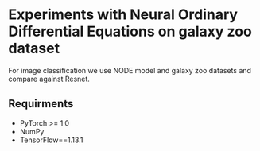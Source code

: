 # Experiments with Neural Ordinary Differential Equations on galaxy zoo dataset

For image classification we use NODE model and galaxy zoo datasets and compare against Resnet.


## Requirments

* PyTorch >= 1.0
* NumPy
* TensorFlow==1.13.1

